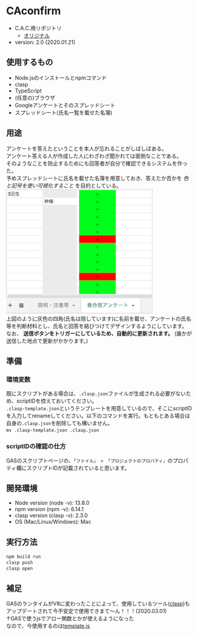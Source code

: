 # CAconfirm
- C.A.C.用リポジトリ
  - [オリジナル](https://github.com/uewolf25/confirm_form)
- version: 2.0 (2020.01.21)

## 使用するもの
- Node.jsのインストールとnpmコマンド
- clasp
- TypeScript
- (任意の)ブラウザ
- Googleアンケートとそのスプレッドシート
- スプレッドシート(氏名一覧を載せた名簿)


## 用途
アンケートを答えたということを本人が忘れることがしばしばある。  
アンケート答える人が作成した人にわざわざ聞かれては面倒なことである。  
そのようなことを防止するためにも回答者が自分で確認できるシステムを作った。  
予めスプレッドシートに氏名を載せた名簿を用意しておき、答えたか否かを *色と記号を使い可視化すること* を目的としている。  
![img/pic1.png](img/pic1.png)  
上図のように灰色の四角(氏名は隠しています)に名前を載せ、アンケートの氏名等を判断材料とし、氏名と回答を結びつけてデザインするようにしています。  
なお、 **送信ボタンをトリガーにしているため、自動的に更新されます。** (誰かが送信した地点で更新がかかります。)

## 準備
### 環境変数
既にスクリプトがある場合は、`.clasp.json`ファイルが生成される必要がないため、scriptIDを控えておいてください。  
`.clasp-template.json`というテンプレートを用意しているので、そこにscriptIDを入力してrenameしてください。以下のコマンドを実行。もともとある場合は自身の`.clasp.json`を削除しても構いません。  
`mv .clasp-template.json .clasp.json`
### scriptIDの確認の仕方
GASのスクリプトページの、`「ファイル」 > 「プロジェクトのプロパティ」`のプロパティ欄にスクリプトIDが記載されていると思います。


## 開発環境
- Node version (node -v): 13.8.0
- npm version (npm -v): 6.14.1
- clasp version (clasp -v): 2.3.0
- OS (Mac/Linux/Windows): Mac


## 実行方法
```
npm build run
clasp push
clasp open
```

## 補足
GASのランタイムがV8に変わったことによって、使用しているツール([clasp](https://github.com/google/clasp))もアップデートされて今不安定で使用できまて〜ん！！！(2020.03.01)  
↑GASで使うjsでアロー関数とかが使えるようになった  
なので、今使用するのは[template.js](https://github.com/c-a-c/CAConfirm/blob/master/template.js)
